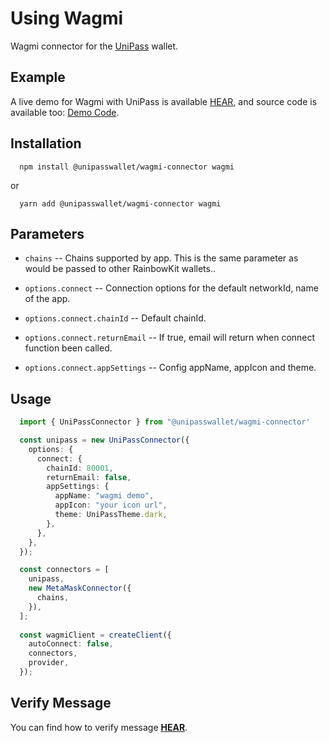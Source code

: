 # Using Wagmi

Wagmi connector for the [UniPass](https://unipass.vip/) wallet.

## Example

A live demo for Wagmi with UniPass is available [HEAR](https://up-wagmi-demo.vercel.app/), and source code is available too: [Demo Code](https://github.com/UniPassID/wagmi-connector-demo).

## Installation

```shell
  npm install @unipasswallet/wagmi-connector wagmi
```
or
```shell
  yarn add @unipasswallet/wagmi-connector wagmi
```

## Parameters

* `chains` -- Chains supported by app. This is the same parameter as would be passed to other RainbowKit wallets..

* `options.connect` -- Connection options for the default networkId, name of the app.

* `options.connect.chainId` -- Default chainId.

* `options.connect.returnEmail` -- If true, email will return when connect function been called.

* `options.connect.appSettings` -- Config appName, appIcon and theme.

## Usage

```ts
  import { UniPassConnector } from "@unipasswallet/wagmi-connector'

  const unipass = new UniPassConnector({
    options: {
      connect: {
        chainId: 80001,
        returnEmail: false,
        appSettings: {
          appName: "wagmi demo",
          appIcon: "your icon url",
          theme: UniPassTheme.dark,
        },
      },
    },
  });

  const connectors = [
    unipass,
    new MetaMaskConnector({
      chains,
    }),
  ];
  
  const wagmiClient = createClient({
    autoConnect: false,
    connectors,
    provider,
  });
```

## Verify Message

You can find how to verify message [**HEAR**](../verifying-messages/eip191-verifying-messages).
